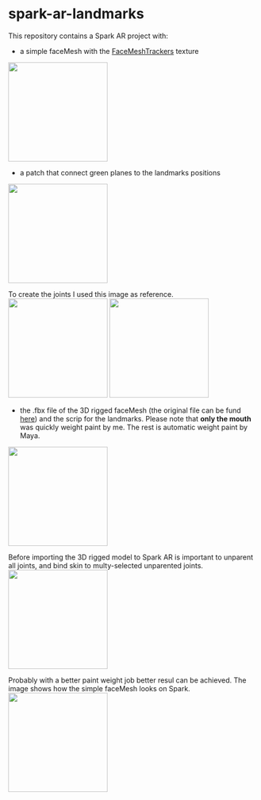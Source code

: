 # spark-ar-landmarks
This repository contains a Spark AR project with: 
- a simple faceMesh with the [FaceMeshTrackers](https://developers.facebook.com/docs/ar-studio/before-you-start/basics/using-the-face-reference-assets#facetrackers) texture
<img src="https://github.com/spezialis/spark-ar-landmarks/blob/master/readme_images/FaceMeshTrackers.png" width="200">

- a patch that connect green planes to the landmarks positions
<img src="https://github.com/spezialis/spark-ar-landmarks/blob/master/readme_images/Planes_landmarks.png" width="200">

To create the joints I used this image as reference.
<img src="https://github.com/spezialis/spark-ar-landmarks/blob/master/readme_images/Landmarks&Texture.png" width="200">
<img src="https://github.com/spezialis/spark-ar-landmarks/blob/master/readme_images/Maya.png" width="200">

- the .fbx file of the 3D rigged faceMesh (the original file can be fund [here](https://developers.facebook.com/docs/ar-studio/before-you-start/basics/using-the-face-reference-assets#faceMesh)) and the scrip for the landmarks. Please note that **only the mouth** was quickly weight paint by me. The rest is automatic weight paint by Maya. 
<img src="https://github.com/spezialis/spark-ar-landmarks/blob/master/readme_images/Rigged.png" width="200"> 

Before importing the 3D rigged model to Spark AR is important to unparent all joints, and bind skin to multy-selected unparented joints.
<img src="https://github.com/spezialis/spark-ar-landmarks/blob/master/readme_images/Maya_unparent.png" width="200"> 

Probably with a better paint weight job better resul can be achieved. The image shows how the simple faceMesh looks on Spark.
<img src="https://github.com/spezialis/spark-ar-landmarks/blob/master/readme_images/FaceMesh.png" width="200"> 
